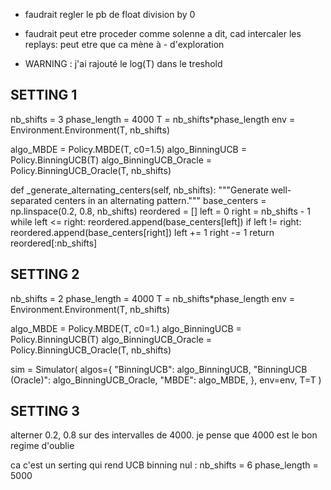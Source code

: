 - faudrait regler le pb de float division by 0
- faudrait peut etre proceder comme solenne a dit, cad intercaler les replays: peut etre que ca mène à - d'exploration

- WARNING : j'ai rajouté le log(T) dans le treshold

## SETTING 1

nb_shifts = 3
phase_length = 4000
T = nb_shifts*phase_length
env = Environment.Environment(T, nb_shifts)

algo_MBDE = Policy.MBDE(T, c0=1.5)
algo_BinningUCB = Policy.BinningUCB(T)
algo_BinningUCB_Oracle = Policy.BinningUCB_Oracle(T, nb_shifts)



def _generate_alternating_centers(self, nb_shifts):
    """Generate well-separated centers in an alternating pattern."""
    base_centers = np.linspace(0.2, 0.8, nb_shifts)
    reordered = []
    left = 0
    right = nb_shifts - 1
    while left <= right:
        reordered.append(base_centers[left])
        if left != right:
            reordered.append(base_centers[right])
        left += 1
        right -= 1
    return reordered[:nb_shifts]



## SETTING 2

nb_shifts = 2
phase_length = 4000
T = nb_shifts*phase_length
env = Environment.Environment(T, nb_shifts)

algo_MBDE = Policy.MBDE(T, c0=1.)
algo_BinningUCB = Policy.BinningUCB(T)
algo_BinningUCB_Oracle = Policy.BinningUCB_Oracle(T, nb_shifts)

sim = Simulator(
    algos={
        "BinningUCB": algo_BinningUCB,
        "BinningUCB (Oracle)": algo_BinningUCB_Oracle,
        "MBDE": algo_MBDE,
    },
    env=env,
    T=T
)


## SETTING 3
alterner 0.2, 0.8 sur des intervalles de 4000. je pense que 4000 est le bon regime d'oublie

ca c'est un serting qui rend UCB binning nul : 
nb_shifts = 6
phase_length = 5000